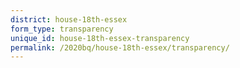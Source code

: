 ```yaml
---
district: house-18th-essex
form_type: transparency
unique_id: house-18th-essex-transparency
permalink: /2020bq/house-18th-essex/transparency/
---
```

